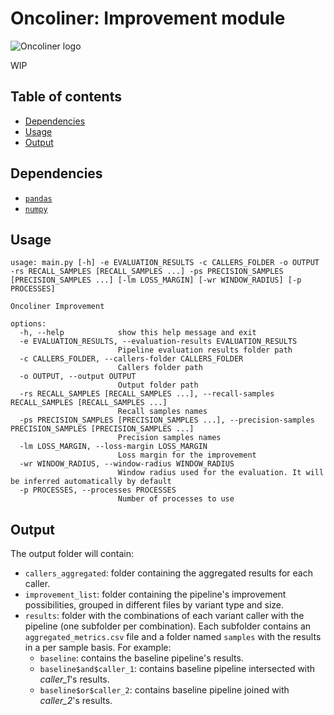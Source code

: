 # Oncoliner: Improvement module <!-- omit in toc -->

![Oncoliner logo](../docs/images/ONCOLINER_LOGO_COLOR.png)

WIP

## Table of contents<!-- omit in toc -->
- [Dependencies](#dependencies)
- [Usage](#usage)
- [Output](#output)


## Dependencies
* [`pandas`](https://pandas.pydata.org/)
* [`numpy`](https://numpy.org/)


## Usage
```
usage: main.py [-h] -e EVALUATION_RESULTS -c CALLERS_FOLDER -o OUTPUT -rs RECALL_SAMPLES [RECALL_SAMPLES ...] -ps PRECISION_SAMPLES [PRECISION_SAMPLES ...] [-lm LOSS_MARGIN] [-wr WINDOW_RADIUS] [-p PROCESSES]

Oncoliner Improvement

options:
  -h, --help            show this help message and exit
  -e EVALUATION_RESULTS, --evaluation-results EVALUATION_RESULTS
                        Pipeline evaluation results folder path
  -c CALLERS_FOLDER, --callers-folder CALLERS_FOLDER
                        Callers folder path
  -o OUTPUT, --output OUTPUT
                        Output folder path
  -rs RECALL_SAMPLES [RECALL_SAMPLES ...], --recall-samples RECALL_SAMPLES [RECALL_SAMPLES ...]
                        Recall samples names
  -ps PRECISION_SAMPLES [PRECISION_SAMPLES ...], --precision-samples PRECISION_SAMPLES [PRECISION_SAMPLES ...]
                        Precision samples names
  -lm LOSS_MARGIN, --loss-margin LOSS_MARGIN
                        Loss margin for the improvement
  -wr WINDOW_RADIUS, --window-radius WINDOW_RADIUS
                        Window radius used for the evaluation. It will be inferred automatically by default
  -p PROCESSES, --processes PROCESSES
                        Number of processes to use
```

## Output

The output folder will contain:
* `callers_aggregated`: folder containing the aggregated results for each caller.
* `improvement_list`: folder containing the pipeline's improvement possibilities, grouped in different files by variant type and size.
* `results`: folder with the combinations of each variant caller with the pipeline (one subfolder per combination). Each subfolder contains an `aggregated_metrics.csv` file and a folder named `samples` with the results in a per sample basis. For example:
  * `baseline`: contains the baseline pipeline's results.
  * `baseline$and$caller_1`: contains baseline pipeline intersected with *caller_1*'s results.
  * `baseline$or$caller_2`: contains baseline pipeline joined with *caller_2*'s results.